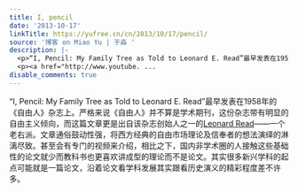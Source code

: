```yaml
---
title: I, pencil
date: '2013-10-17'
linkTitle: https://yufree.cn/cn/2013/10/17/pencil/
source: '博客 on Miao Yu | 于淼 '
description: |-
  <p>“I, Pencil: My Family Tree as Told to Leonard E. Read”最早发表在1958年的《自由人》杂志上。严格来说《自由人》并不算是学术期刊，这份杂志带有明显的自由主义倾向，而这篇文章更是出自该杂志创始人之一的<a href="https://en.wikipedia.org/wiki/Leonard_Read">Leonard Read</a>——一个老右派。文章通俗鼓动性强，将西方经典的自由市场理论及信奉者的想法演绎的淋漓尽致。甚至会有专门的视频来介绍，相比之下，国内非学术圈的人接触这些基础性的论文就少而教科书也更喜欢讲成型的理论而不是论文。其实很多新兴学科的起点可能就是一篇论文，沿着论文看学科发展其实跟看历史演义的精彩程度差不许多。</p>
  <p><a href="http://www.youtube. ...
disable_comments: true
---
```

<p>“I, Pencil: My Family Tree as Told to Leonard E. Read”最早发表在1958年的《自由人》杂志上。严格来说《自由人》并不算是学术期刊，这份杂志带有明显的自由主义倾向，而这篇文章更是出自该杂志创始人之一的<a href="https://en.wikipedia.org/wiki/Leonard_Read">Leonard Read</a>——一个老右派。文章通俗鼓动性强，将西方经典的自由市场理论及信奉者的想法演绎的淋漓尽致。甚至会有专门的视频来介绍，相比之下，国内非学术圈的人接触这些基础性的论文就少而教科书也更喜欢讲成型的理论而不是论文。其实很多新兴学科的起点可能就是一篇论文，沿着论文看学科发展其实跟看历史演义的精彩程度差不许多。</p>
<p><a href="http://www.youtube. ...